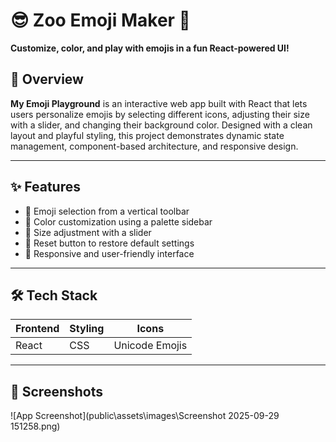 # 😎 Zoo Emoji Maker 🌻

**Customize, color, and play with emojis in a fun React-powered UI!**

## 🚀 Overview

**My Emoji Playground** is an interactive web app built with React that lets users personalize emojis by selecting different icons, adjusting their size with a slider, and changing their background color. Designed with a clean layout and playful styling, this project demonstrates dynamic state management, component-based architecture, and responsive design.

---

## ✨ Features

- 🎨 Emoji selection from a vertical toolbar
- 🌈 Color customization using a palette sidebar
- 📏 Size adjustment with a slider
- 🔄 Reset button to restore default settings
- 📱 Responsive and user-friendly interface

---

## 🛠️ Tech Stack

| Frontend | Styling | Icons |
|----------|---------|-------|
| React    | CSS     | Unicode Emojis |

---

## 📸 Screenshots

![App Screenshot](public\assets\images\Screenshot 2025-09-29 151258.png)

